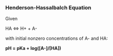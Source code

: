 ### Henderson-Hassalbalch Equation
Given

HA <=> H+ + A-

with initial nonzero concentrations of A- and HA:

**pH = pKa + log(\[A-]/\[HA])**
